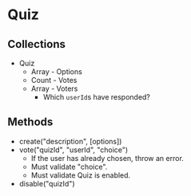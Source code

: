 # Quiz

## Collections

- Quiz
  - Array - Options
  - Count - Votes
  - Array - Voters
    - Which `userId`s have responded?

## Methods

- create("description", [options])
- vote("quizId", "userId", "choice")
  - If the user has already chosen, throw an error.
  - Must validate "choice".
  - Must validate Quiz is enabled.
- disable("quizId")

